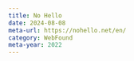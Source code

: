 ```yaml
---
title: No Hello
date: 2024-08-08
meta-url: https://nohello.net/en/
category: WebFound
meta-year: 2022
---
```

